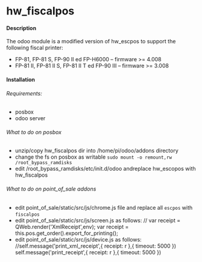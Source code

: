 # hw_fiscalpos

#### Description


The odoo module is a modified version of hw_escpos to support the following fiscal printer:
   * FP-81, FP-81 S, FP-90 II ed FP-H6000 – firmware >= 4.008
   * FP-81 II, FP-81 II S, FP-81 II T ed FP-90 III – firmware >= 3.008


#### Installation

###### Requirements:
  * posbox
  * odoo server

###### What to do on posbox
* unzip/copy hw_fiscalpos dir into /home/pi/odoo/addons directory
* change the fs on posbox as writable `sudo mount -o remount,rw /root_bypass_ramdisks`
* edit /root_bypass_ramdisks/etc/init.d/odoo andreplace hw_escopos with hw_fiscalpos

###### What to do on point_of_sale addons
* edit point_of_sale/static/src/js/chrome.js file and replace all `escpos` with `fiscalpos`
* edit point_of_sale/static/src/js/screen.js as follows:
      // var receipt = QWeb.render('XmlReceipt',env);
      var receipt = this.pos.get_order().export_for_printing();
* edit point_of_sale/static/src/js/device.js as follows:
      //self.message('print_xml_receipt',{ receipt: r },{ timeout: 5000 })
      self.message('print_receipt',{ receipt: r },{ timeout: 5000 })
